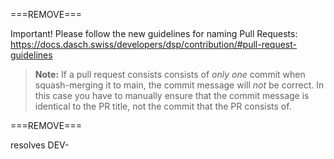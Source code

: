 ===REMOVE===

Important! Please follow the new guidelines for naming Pull
Requests: https://docs.dasch.swiss/developers/dsp/contribution/#pull-request-guidelines

> **Note:** If a pull request consists consists of *only one* commit when squash-merging it to main, the commit message will *not* be correct. In this case you have to manually ensure that the commit message is identical to the PR title, not the commit that the PR consists of.

===REMOVE===

resolves DEV-
